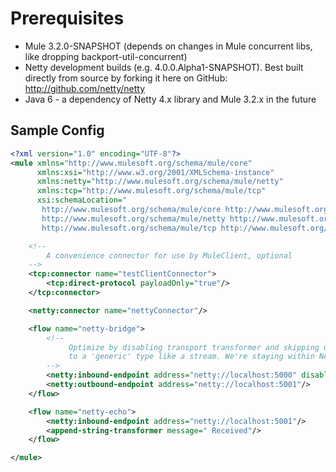 Prerequisites
===============================
* Mule 3.2.0-SNAPSHOT (depends on changes in Mule concurrent libs, like dropping backport-util-concurrent)
* Netty development builds (e.g. 4.0.0.Alpha1-SNAPSHOT). Best built directly from source by forking it here on GitHub: http://github.com/netty/netty
* Java 6 - a dependency of Netty 4.x library and Mule 3.2.x in the future

Sample Config
-------------------------------
```xml
<?xml version="1.0" encoding="UTF-8"?>
<mule xmlns="http://www.mulesoft.org/schema/mule/core"
      xmlns:xsi="http://www.w3.org/2001/XMLSchema-instance"
      xmlns:netty="http://www.mulesoft.org/schema/mule/netty"
      xmlns:tcp="http://www.mulesoft.org/schema/mule/tcp"
      xsi:schemaLocation="
       http://www.mulesoft.org/schema/mule/core http://www.mulesoft.org/schema/mule/core/3.2/mule.xsd
       http://www.mulesoft.org/schema/mule/netty http://www.mulesoft.org/schema/mule/netty/3.2/mule-netty.xsd
       http://www.mulesoft.org/schema/mule/tcp http://www.mulesoft.org/schema/mule/tcp/3.2/mule-tcp.xsd">

    <!--
        A convenience connector for use by MuleClient, optional
    -->
    <tcp:connector name="testClientConnector">
        <tcp:direct-protocol payloadOnly="true"/>
    </tcp:connector>

    <netty:connector name="nettyConnector"/>

    <flow name="netty-bridge">
        <!--
             Optimize by disabling transport transformer and skipping unnecessary type conversion
             to a 'generic' type like a stream. We're staying within Netty and can operate directly on ChannelBuffer.
        -->
        <netty:inbound-endpoint address="netty://localhost:5000" disableTransportTransformer="true"/>
        <netty:outbound-endpoint address="netty://localhost:5001"/>
    </flow>

    <flow name="netty-echo">
        <netty:inbound-endpoint address="netty://localhost:5001"/>
        <append-string-transformer message=" Received"/>
    </flow>

</mule>
```
